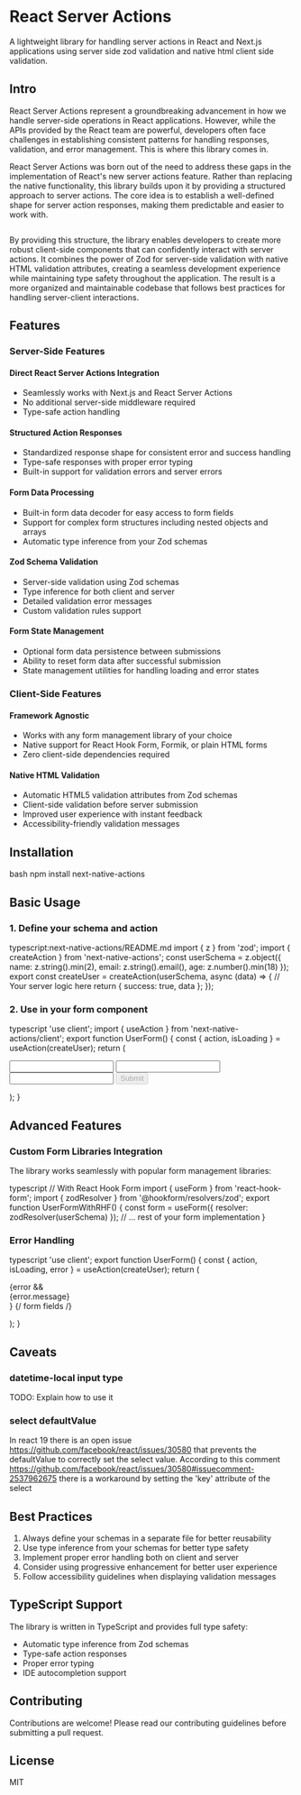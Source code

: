 # React Server Actions

A lightweight library for handling server actions in React and Next.js applications using server side zod validation and native html client side validation.

## Intro

React Server Actions represent a groundbreaking advancement in how we handle server-side operations in React applications. However, while the APIs provided by the React team are powerful, developers often face challenges in establishing consistent patterns for handling responses, validation, and error management. This is where this library comes in.

React Server Actions was born out of the need to address these gaps in the implementation of React's new server actions feature. Rather than replacing the native functionality, this library builds upon it by providing a structured approach to server actions. The core idea is to establish a well-defined shape for server action responses, making them predictable and easier to work with.

```typescript

```

By providing this structure, the library enables developers to create more robust client-side components that can confidently interact with server actions. It combines the power of Zod for server-side validation with native HTML validation attributes, creating a seamless development experience while maintaining type safety throughout the application. The result is a more organized and maintainable codebase that follows best practices for handling server-client interactions.

## Features

### Server-Side Features

#### Direct React Server Actions Integration

- Seamlessly works with Next.js and React Server Actions
- No additional server-side middleware required
- Type-safe action handling

#### Structured Action Responses

- Standardized response shape for consistent error and success handling
- Type-safe responses with proper error typing
- Built-in support for validation errors and server errors

#### Form Data Processing

- Built-in form data decoder for easy access to form fields
- Support for complex form structures including nested objects and arrays
- Automatic type inference from your Zod schemas

#### Zod Schema Validation

- Server-side validation using Zod schemas
- Type inference for both client and server
- Detailed validation error messages
- Custom validation rules support

#### Form State Management

- Optional form data persistence between submissions
- Ability to reset form data after successful submission
- State management utilities for handling loading and error states

### Client-Side Features

#### Framework Agnostic

- Works with any form management library of your choice
- Native support for React Hook Form, Formik, or plain HTML forms
- Zero client-side dependencies required

#### Native HTML Validation

- Automatic HTML5 validation attributes from Zod schemas
- Client-side validation before server submission
- Improved user experience with instant feedback
- Accessibility-friendly validation messages

## Installation

bash
npm install next-native-actions

## Basic Usage

### 1. Define your schema and action

typescript:next-native-actions/README.md
import { z } from 'zod';
import { createAction } from 'next-native-actions';
const userSchema = z.object({
name: z.string().min(2),
email: z.string().email(),
age: z.number().min(18)
});
export const createUser = createAction(userSchema, async (data) => {
// Your server logic here
return { success: true, data };
});

### 2. Use in your form component

typescript
'use client';
import { useAction } from 'next-native-actions/client';
export function UserForm() {
const { action, isLoading } = useAction(createUser);
return (

<form action={action}>
<input name="name" type="text" required minLength={2} />
<input name="email" type="email" required />
<input name="age" type="number" required min={18} />
<button disabled={isLoading}>Submit</button>
</form>
);
}

## Advanced Features

### Custom Form Libraries Integration

The library works seamlessly with popular form management libraries:

typescript
// With React Hook Form
import { useForm } from 'react-hook-form';
import { zodResolver } from '@hookform/resolvers/zod';
export function UserFormWithRHF() {
const form = useForm({
resolver: zodResolver(userSchema)
});
// ... rest of your form implementation
}

### Error Handling

typescript
'use client';
export function UserForm() {
const { action, isLoading, error } = useAction(createUser);
return (

<form action={action}>
{error && <div className="error">{error.message}</div>}
{/ form fields /}
</form>
);
}

## Caveats

### datetime-local input type

TODO: Explain how to use it

### select defaultValue

In react 19 there is an open issue https://github.com/facebook/react/issues/30580 that prevents the defaultValue to correctly set the select value.
According to this comment https://github.com/facebook/react/issues/30580#issuecomment-2537962675 there is a workaround by setting the 'key' attribute of the select

## Best Practices

1. Always define your schemas in a separate file for better reusability
2. Use type inference from your schemas for better type safety
3. Implement proper error handling both on client and server
4. Consider using progressive enhancement for better user experience
5. Follow accessibility guidelines when displaying validation messages

## TypeScript Support

The library is written in TypeScript and provides full type safety:

- Automatic type inference from Zod schemas
- Type-safe action responses
- Proper error typing
- IDE autocompletion support

## Contributing

Contributions are welcome! Please read our contributing guidelines before submitting a pull request.

## License

MIT
